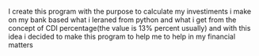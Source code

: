 I create this program with the purpose to calculate my investiments i make on my bank based what i leraned from python 
and what i get from the concept of CDI percentage(the value is 13% percent usually) 
and with this idea i decided to make this program to help me to help in my financial matters
